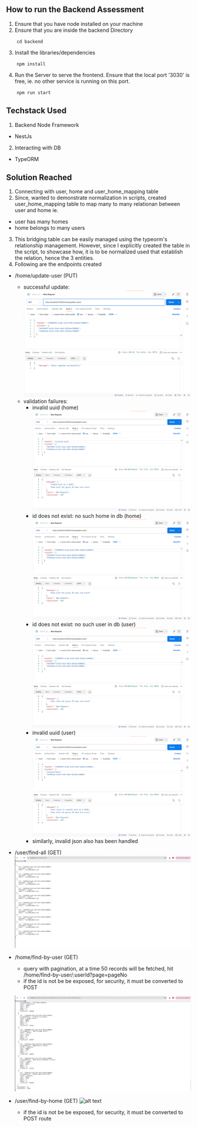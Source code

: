 ## How to run the Backend Assessment
1. Ensure that you have node installed on your machine
2. Ensure that you are inside the backend Directory
```
    cd backend
```
3. Install the libraries/dependencies
```
    npm install 
```
4. Run the Server to serve the frontend. Ensure that the local port '3030' is free, ie. no other service is running on this port.
```
    npm run start
```
## Techstack Used
1. Backend Node Framework
  - NestJs
2. Interacting with DB
  - TypeORM

## Solution Reached
1. Connecting with user, home and user_home_mapping table
2. Since, wanted to demonstrate normalization in scripts, created user_home_mapping table to map many to many relationan between user and home ie.
  - user has many homes
  - home belongs to many users
3. This bridging table can be easily managed using the typeorm's relationship management. However, since I explicitly created the table in the script, to showcase how, it is to be normalized used that establish the relation, hence the 3 entities.
4. Following are the endpoints created
  - /home/update-user (PUT)
    - successful update: 
      ![alt text](./docs/update-success.png)
    - validation failures:
      - invalid uuid (home)
        ![alt text](./docs/invalid-uuid.png)
      - id does not exist: no such home in db (home)
        ![alt text](./docs/does-not-exist.png)
      - id does not exist: no such user in db (user)
        ![alt text](./docs/user-does-not-exist.png)
      - invalid uuid (user)
        ![alt text](./docs/invalid-user-uuid.png)
      - similarly, invalid json also has been handled
  
  - /user/find-all (GET)
  ![alt text](./docs/all-users.png)

  - /home/find-by-user (GET) 
    - query with pagination, at a time 50 records will be fetched, hit
      /home/find-by-user/:userId?page=pageNo
    - if the id is not be be exposed, for security, it must be converted to POST 

    ![alt text](./docs/homes.png)
  
  - /user/find-by-home (GET)
    ![alt text](./docs/user-home.png.png)
    - if the id is not be be exposed, for security, it must be converted to POST route




   

  






